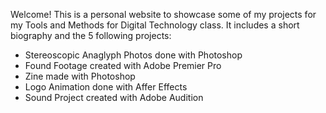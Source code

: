 Welcome! This is a personal website to showcase some of my projects for my Tools and Methods for Digital Technology class. 
It includes a short biography and the 5 following projects: 
- Stereoscopic Anaglyph Photos done with Photoshop
- Found Footage created with Adobe Premier Pro
- Zine made with Photoshop 
- Logo Animation done with Affer Effects
- Sound Project created with Adobe Audition
